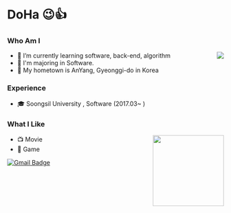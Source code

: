 # DoHa 😉👍
### Who Am I
- 🌱 I’m currently learning software, back-end, algorithm  <img align='right' src="http://mazassumnida.wtf/api/v2/generate_badge?boj=johnny550">
- 🥇 I'm majoring in Software.  
- 🚅 My hometown is AnYang, Gyeonggi-do in Korea

### Experience
- 🎓 Soongsil University , Software (2017.03~ )


### What I Like
- 📺 Movie     <img align='right' src="https://github-readme-stats.vercel.app/api?username=Lee-DoHa" height="165">
- 🔵 Game



[![Gmail Badge](https://img.shields.io/badge/Gmail-D14836?style=flat&logo=Gmail&logoColor=white)](mailto:johnny55043@gmail.com)
<!-- [![Github Badge](https://img.shields.io/badge/Github-555263?style=flat&logoColor=Github&logoColor=white)](https://github.com/Lee-DoHa/) -->
